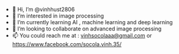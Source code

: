 - 👋 Hi, I’m @vinhhust2806 - 👀 I’m interested in image processing- 🌱 I’m currently learning AI , machine learning and deep learning- 💞️ I’m looking to collaborate on advanced image processing- 📫 You could reach me at : vinhsocolaaa@gmail.com or https://www.facebook.com/socola.vinh.35/<!---vinhhust2806/vinhhust2806 is a ✨ special ✨ repository because its `README.md` (this file) appears on your GitHub profile.You can click the Preview link to take a look at your changes.--->